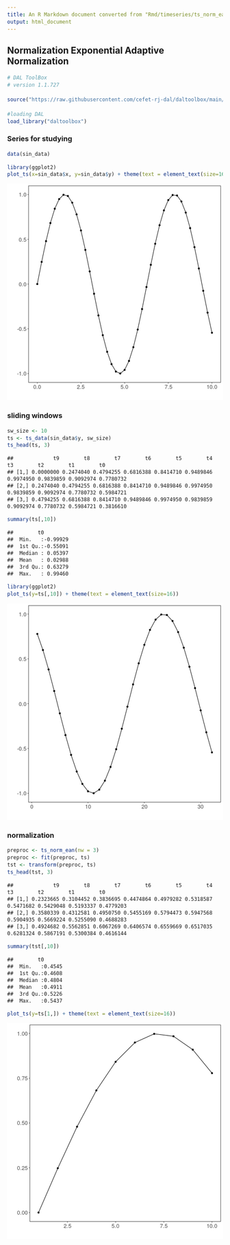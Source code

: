 ```yaml
---
title: An R Markdown document converted from "Rmd/timeseries/ts_norm_ean.ipynb"
output: html_document
---
```


## Normalization Exponential Adaptive Normalization


```r
# DAL ToolBox
# version 1.1.727

source("https://raw.githubusercontent.com/cefet-rj-dal/daltoolbox/main/jupyter.R")

#loading DAL
load_library("daltoolbox") 
```

### Series for studying


```r
data(sin_data)
```


```r
library(ggplot2)
plot_ts(x=sin_data$x, y=sin_data$y) + theme(text = element_text(size=16))
```

![plot of chunk unnamed-chunk-3](fig/ts_norm_ean/unnamed-chunk-3-1.png)

### sliding windows


```r
sw_size <- 10
ts <- ts_data(sin_data$y, sw_size)
ts_head(ts, 3)
```

```
##             t9        t8        t7        t6        t5        t4        t3        t2        t1        t0
## [1,] 0.0000000 0.2474040 0.4794255 0.6816388 0.8414710 0.9489846 0.9974950 0.9839859 0.9092974 0.7780732
## [2,] 0.2474040 0.4794255 0.6816388 0.8414710 0.9489846 0.9974950 0.9839859 0.9092974 0.7780732 0.5984721
## [3,] 0.4794255 0.6816388 0.8414710 0.9489846 0.9974950 0.9839859 0.9092974 0.7780732 0.5984721 0.3816610
```

```r
summary(ts[,10])
```

```
##        t0          
##  Min.   :-0.99929  
##  1st Qu.:-0.55091  
##  Median : 0.05397  
##  Mean   : 0.02988  
##  3rd Qu.: 0.63279  
##  Max.   : 0.99460
```


```r
library(ggplot2)
plot_ts(y=ts[,10]) + theme(text = element_text(size=16))
```

![plot of chunk unnamed-chunk-5](fig/ts_norm_ean/unnamed-chunk-5-1.png)

### normalization


```r
preproc <- ts_norm_ean(nw = 3)
preproc <- fit(preproc, ts)
tst <- transform(preproc, ts)
ts_head(tst, 3)
```

```
##             t9        t8        t7        t6        t5        t4        t3        t2        t1        t0
## [1,] 0.2323665 0.3104452 0.3836695 0.4474864 0.4979282 0.5318587 0.5471682 0.5429048 0.5193337 0.4779203
## [2,] 0.3580339 0.4312581 0.4950750 0.5455169 0.5794473 0.5947568 0.5904935 0.5669224 0.5255090 0.4688283
## [3,] 0.4924682 0.5562851 0.6067269 0.6406574 0.6559669 0.6517035 0.6281324 0.5867191 0.5300384 0.4616144
```

```r
summary(tst[,10])
```

```
##        t0        
##  Min.   :0.4545  
##  1st Qu.:0.4608  
##  Median :0.4804  
##  Mean   :0.4911  
##  3rd Qu.:0.5226  
##  Max.   :0.5437
```

```r
plot_ts(y=ts[1,]) + theme(text = element_text(size=16))
```

![plot of chunk unnamed-chunk-6](fig/ts_norm_ean/unnamed-chunk-6-1.png)

